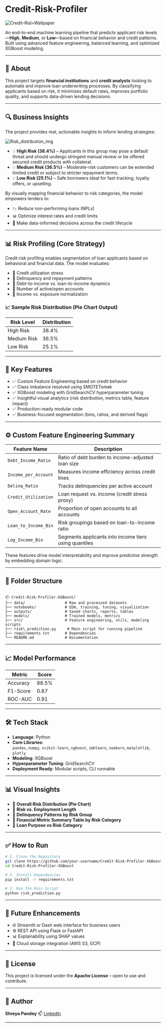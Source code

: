 # Credit-Risk-Profiler
![Credit-Risl=Wallpaper](bank_interest_wallpaper.jpg)

An end-to-end machine learning pipeline that predicts applicant risk levels—**High**, **Medium**, or **Low**—based on financial behavior and credit patterns. Built using advanced feature engineering, balanced learning, and optimized XGBoost modeling.

---

## 📌 About

This project targets **financial institutions** and **credit analysts** looking to automate and improve loan underwriting processes. By classifying applicants based on risk, it minimizes default rates, improves portfolio quality, and supports data-driven lending decisions.

---

## 🔍 Business Insights

The project provides real, actionable insights to inform lending strategies:

![Risk_distribution_img](risk_distribution_img.png")

- 💡 **High Risk (38.4%)** – Applicants in this group may pose a default threat and should undergo stringent manual review or be offered secured credit products with collateral.
- 💡 **Medium Risk (36.5%)** – Moderate-risk customers can be extended limited credit or subject to stricter repayment terms.
- 💡 **Low Risk (25.1%)** – Safe borrowers ideal for fast-tracking, loyalty offers, or upselling.

By visually mapping financial behavior to risk categories, the model empowers lenders to:

- 📉 Reduce non-performing loans (NPLs)
- 📊 Optimize interest rates and credit limits
- 🧠 Make data-informed decisions across the credit lifecycle

---

## 📊 Risk Profiling (Core Strategy)

Credit risk profiling enables segmentation of loan applicants based on behavioral and financial data. The model evaluates:

- 📌 Credit utilization stress
- 📌 Delinquency and repayment patterns
- 📌 Debt-to-income vs. loan-to-income dynamics
- 📌 Number of active/open accounts
- 📌 Income vs. exposure normalization

### 📈 Sample Risk Distribution (Pie Chart Output)
| Risk Level   | Distribution |
|--------------|--------------|
| High Risk    | 38.4%        |
| Medium Risk  | 36.5%        |
| Low Risk     | 25.1%        |

---

## 🚀 Key Features

- ✅ Custom Feature Engineering based on credit behavior
- ✅ Class imbalance resolved using SMOTETomek
- ✅ XGBoost modeling with GridSearchCV hyperparameter tuning
- ✅ Insightful visual analytics (risk distribution, metrics table, feature impact)
- ✅ Production-ready modular code
- ✅ Business-focused segmentation (bins, ratios, and derived flags)

---

## ⚙️ Custom Feature Engineering Summary

| Feature Name             | Description                                                                 |
|--------------------------|-----------------------------------------------------------------------------|
| `Debt_Income_Ratio`      | Ratio of debt burden to income-adjusted loan size                          |
| `Income_per_Account`     | Measures income efficiency across credit lines                             |
| `Delinq_Ratio`           | Tracks delinquencies per active account                                    |
| `Credit_Utilization`     | Loan request vs. income (credit stress proxy)                              |
| `Open_Account_Rate`      | Proportion of open accounts to all accounts                                |
| `Loan_to_Income_Bin`     | Risk groupings based on loan-to-income ratio                               |
| `Log_Income_Bin`         | Segments applicants into income tiers using quantiles                      |

These features drive model interpretability and improve predictive strength by embedding domain logic.

---

## 📂 Folder Structure

```

📦 Credit-Risk-Profiler-XGBoost/
├── data/                  # Raw and processed datasets
├── notebooks/             # EDA, training, tuning, visualization
├── outputs/               # Saved charts, reports, tables
├── models/                # Trained models, metrics
├── src/                   # Feature engineering, utils, modeling scripts
├── risk\_prediction.py     # Main script for running pipeline
├── requirements.txt       # Dependencies
└── README.md              # Documentation

````

---

## 📈 Model Performance

| Metric     | Score   |
|------------|---------|
| Accuracy   | 88.5%   |
| F1-Score   | 0.87    |
| ROC-AUC    | 0.91    |


---

## 🛠 Tech Stack

- **Language**: Python
- **Core Libraries**:  
  `pandas`, `numpy`, `scikit-learn`, `xgboost`, `imblearn`, `seaborn`, `matplotlib`, `plotly`
- **Modeling**: XGBoost
- **Hyperparameter Tuning**: GridSearchCV
- **Deployment Ready**: Modular scripts, CLI runnable

---

## 📊 Visual Insights

- 📌 **Overall Risk Distribution (Pie Chart)**  
- 📌 **Risk vs. Employment Length**  
- 📌 **Delinquency Patterns by Risk Group**  
- 📌 **Financial Metric Summary Table by Risk Category**  
- 📌 **Loan Purpose vs Risk Category**

---

## ✅ How to Run

```bash
# 1. Clone the Repository
git clone https://github.com/your-username/Credit-Risk-Profiler-XGBoost.git
cd Credit-Risk-Profiler-XGBoost

# 2. Install Dependencies
pip install -r requirements.txt

# 3. Run the Main Script
python risk_prediction.py
````

---

## 🧭 Future Enhancements

* 🌐 Streamlit or Dash web interface for business users
* ⚙️ REST API using Flask or FastAPI
* 📊 Explainability using SHAP values
* 💾 Cloud storage integration (AWS S3, GCP)

---

## 📜 License

This project is licensed under the **Apache License** – open to use and contribute.

---

## 👤 Author

**Shreya Pandey**
📫 [LinkedIn](https://www.linkedin.com/in/shreya-pandey-97252431b/)

---
